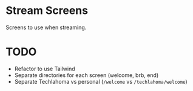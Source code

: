 # Stream Screens

Screens to use when streaming.

# TODO
- Refactor to use Tailwind
- Separate directories for each screen (welcome, brb, end)
- Separate Techlahoma vs personal (`/welcome` vs `/techlahoma/welcome`)